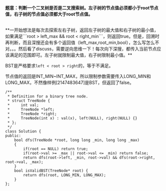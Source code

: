 **题意：判断一个二叉树是否是二叉搜索树。左子树的节点值必须都小于root节点值，右子树的节点值必须都大于root节点值。**

<br/>
**一开始想法是每次去探索左右子树，返回左子树的最大值和右子树的最小值，如果满足```root > left_max && root < right_min```，则返回true。但是，回溯时再判断，而且深搜还会有多个返回值（left_max,root_min,bool），怎么写怎么不对。。。然后看了discuss，需要逆向思维一下！每次向下深搜，都传入当前节点应该满足的范围即可。左子树就限制最大值，右子树限制最小值。**

BST是严格要求```left < root > right```的，等于不满足。

节点值的返回是INT_MIN~INT_MAX，所以限制参数需要传入LONG_MIN和LONG_MAX，不然像样例[2147483647]是BST，但返回了false。

```
/**
 * Definition for a binary tree node.
 * struct TreeNode {
 *     int val;
 *     TreeNode *left;
 *     TreeNode *right;
 *     TreeNode(int x) : val(x), left(NULL), right(NULL) {}
 * };
 */
class Solution {
public:
    bool dfs(TreeNode *root, long long _min, long long _max)
    {
        if(root == NULL) return true;
        if(root->val >= _max || root->val <= _min) return false;
        return dfs(root->left, _min, root->val) && dfs(root->right, root->val, _max);
    }
    bool isValidBST(TreeNode* root) {
        return dfs(root, LONG_MIN, LONG_MAX);
    }
};
```